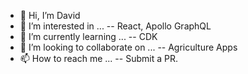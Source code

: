 - 👋 Hi, I’m David
- 👀 I’m interested in ...
-- React, Apollo GraphQL
- 🌱 I’m currently learning ...
-- CDK
- 💞️ I’m looking to collaborate on ...
-- Agriculture Apps
- 📫 How to reach me ...
-- Submit a PR.

<!---
dlai0001/dlai0001 is a ✨ special ✨ repository because its `README.md` (this file) appears on your GitHub profile.
You can click the Preview link to take a look at your changes.
--->
